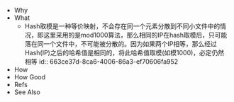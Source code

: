 - Why
- What
	- Hash取模是一种等价映射，不会存在同一个元素分散到不同小文件中的情况，即这里采用的是mod1000算法，那么相同的IP在hash取模后，只可能落在同一个文件中，不可能被分散的。因为如果两个IP相等，那么经过Hash(IP)之后的哈希值是相同的，将此哈希值取模(如模1000)，必定仍然相等
	  id:: 663ce37d-8ca6-4006-86a3-ef70606fa952
- How
- How Good
- Refs
- See Also